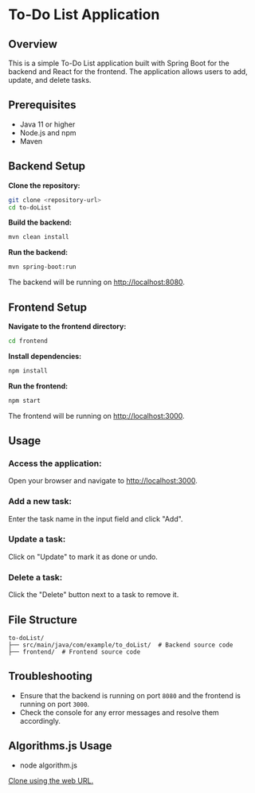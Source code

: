 # To-Do List Application

## Overview
This is a simple To-Do List application built with Spring Boot for the backend and React for the frontend. The application allows users to add, update, and delete tasks.

## Prerequisites
- Java 11 or higher
- Node.js and npm
- Maven

## Backend Setup

**Clone the repository:**
```bash
git clone <repository-url>
cd to-doList
```

**Build the backend:**
```bash
mvn clean install
```

**Run the backend:**
```bash
mvn spring-boot:run
```

The backend will be running on [http://localhost:8080](http://localhost:8080).

## Frontend Setup

**Navigate to the frontend directory:**
```bash
cd frontend
```

**Install dependencies:**
```bash
npm install
```

**Run the frontend:**
```bash
npm start
```

The frontend will be running on [http://localhost:3000](http://localhost:3000).

## Usage

### Access the application:
Open your browser and navigate to [http://localhost:3000](http://localhost:3000).

### Add a new task:
Enter the task name in the input field and click "Add".

### Update a task:
Click on "Update" to mark it as done or undo.

### Delete a task:
Click the "Delete" button next to a task to remove it.

## File Structure
```
to-doList/
├── src/main/java/com/example/to_doList/  # Backend source code
├── frontend/  # Frontend source code
```

## Troubleshooting
- Ensure that the backend is running on port `8080` and the frontend is running on port `3000`.
- Check the console for any error messages and resolve them accordingly.

## Algorithms.js Usage
- node algorithm.js

[Clone using the web URL.](https://github.com/FlavioRanatunga/to-doList.git)

